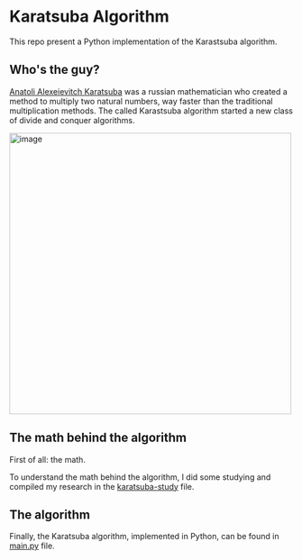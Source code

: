 # Karatsuba Algorithm

This repo present a Python implementation of the Karastsuba algorithm.

## Who's the guy?
[Anatoli Alexeievitch Karatsuba](https://pt.wikipedia.org/wiki/Anatoli_Alexeievitch_Karatsuba) was a russian mathematician who created a method to multiply two natural numbers, way faster than the traditional multiplication methods. The called Karastsuba algorithm started a new class of divide and conquer algorithms.

<img width="500" alt="image" src="https://github.com/user-attachments/assets/ca479f58-79c6-4e03-8287-50e0196cb080" />


## The math behind the algorithm
First of all: the math.

To understand the math behind the algorithm, I did some studying and compiled my research in the [karatsuba-study](docs\karatsuba-study.md) file.

## The algorithm
Finally, the Karatsuba algorithm, implemented in Python, can be found in [main.py](code\main.py) file.